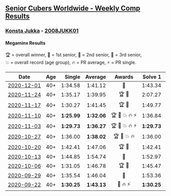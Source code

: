 <style>table {white-space: nowrap;}</style>

## [Senior Cubers Worldwide - Weekly Comp Results](/scw-comp/results/)
### [Konsta Jukka](README.md) - [2008JUKK01](https://www.worldcubeassociation.org/persons/2008JUKK01?event=minx)
#### Megaminx Results

<span style="white-space: nowrap;">🏆 = overall winner</span>, <span style="white-space: nowrap;">🥇 = 1st senior</span>, <span style="white-space: nowrap;">🥈 = 2nd senior</span>, <span style="white-space: nowrap;">🥉 = 3rd senior</span>, <span style="white-space: nowrap;">💥 = overall record (age group)</span>, <span style="white-space: nowrap;">🔥 = PR average</span>, <span style="white-space: nowrap;">⚡ = PR single</span>.

| Date | Age | Single | Average | Awards | Solve 1 | Solve 2 | Solve 3 | Solve 4 | Solve 5 | Video |
| :--: | :--: | --: | --: | :--: | --: | --: | --: | --: | --: | :-- |
| [2020-12-01](../../results/2020-12-01/minx.md) | 40+ | 1:34.58 | 1:41.12 | 🥈 | 1:43.34 | 1:37.51 | 1:34.58 | 1:43.48 | 1:42.50 | [Desktop](https://www.facebook.com/events/456949201957439/permalink/461685664817126) / [Mobile](https://m.facebook.com/events/456949201957439?view=permalink&id=461685664817126) |
| [2020-11-24](../../results/2020-11-24/minx.md) | 40+ | 1:35.17 | 1:39.95 | 🏆 🥇 | 2:07.27 | 1:35.17 | 1:36.52 | 1:40.24 | 1:43.10 | [Desktop](https://www.facebook.com/events/418254925863499/permalink/422877398734585) / [Mobile](https://m.facebook.com/events/418254925863499?view=permalink&id=422877398734585) |
| [2020-11-17](../../results/2020-11-17/minx.md) | 40+ | 1:30.27 | 1:41.45 | 🏆 🥇 | 1:49.77 | 1:31.25 | 1:49.91 | 1:30.27 | 1:43.33 | [Desktop](https://www.facebook.com/events/770207250227350/permalink/774783456436396) / [Mobile](https://m.facebook.com/events/770207250227350?view=permalink&id=774783456436396) |
| [2020-11-10](../../results/2020-11-10/minx.md) | 40+ | **1:25.99** | **1:32.06** | 🏆 🥇 💥 🔥 ⚡ | 1:36.84 | **1:25.99** | 1:27.42 | 1:48.33 | 1:31.93 | [Desktop](https://www.facebook.com/events/355672432175632/permalink/360672271675648) / [Mobile](https://m.facebook.com/events/355672432175632?view=permalink&id=360672271675648) |
| [2020-11-03](../../results/2020-11-03/minx.md) | 40+ | **1:29.73** | **1:36.27** | 🏆 🥇 💥 🔥 ⚡ | **1:29.73** | 1:37.12 | 1:34.13 | 1:37.55 | 1:42.45 | [Desktop](https://www.facebook.com/events/1239637256416110/permalink/1245111342535368) / [Mobile](https://m.facebook.com/events/1239637256416110?view=permalink&id=1245111342535368) |
| [2020-10-27](../../results/2020-10-27/minx.md) | 40+ | 1:36.00 | **1:38.02** | 🏆 🥇 💥 🔥 | 1:36.00 | 1:39.28 | 1:37.73 | 1:37.06 | 1:41.56 | [Desktop](https://www.facebook.com/events/814285582657691/permalink/818979982188251) / [Mobile](https://m.facebook.com/events/814285582657691?view=permalink&id=818979982188251) |
| [2020-10-20](../../results/2020-10-20/minx.md) | 40+ | 1:42.41 | 1:47.06 | 🏆 🥇 | 1:42.41 | 1:50.30 | 1:56.86 | 1:43.00 | 1:47.87 | [Desktop](https://www.facebook.com/events/1017705805364611/permalink/1021628594972332) / [Mobile](https://m.facebook.com/events/1017705805364611?view=permalink&id=1021628594972332) |
| [2020-10-13](../../results/2020-10-13/minx.md) | 40+ | 1:44.85 | 1:54.74 | 🥈 | 1:52.97 | 1:51.46 | 1:59.79 | 1:44.85 | 2:05.09 | [Desktop](https://www.facebook.com/events/2855876438029747/permalink/2860694764214581) / [Mobile](https://m.facebook.com/events/2855876438029747?view=permalink&id=2860694764214581) |
| [2020-10-06](../../results/2020-10-06/minx.md) | 40+ | 1:31.05 | 1:46.78 | 🏆 🥇 | 1:45.47 | 1:31.05 | 1:47.43 | 1:47.43 | 1:52.48 | [Desktop](https://www.facebook.com/events/2645965315652815/permalink/2649584465290900) / [Mobile](https://m.facebook.com/events/2645965315652815?view=permalink&id=2649584465290900) |
| [2020-09-29](../../results/2020-09-29/minx.md) | 40+ | 1:35.54 | 1:46.04 | 🥈 | 1:53.36 | 1:39.77 | 1:35.54 | 1:47.04 | 1:51.32 | [Desktop](https://www.facebook.com/events/1202263490156156/permalink/1206041296445042) / [Mobile](https://m.facebook.com/events/1202263490156156?view=permalink&id=1206041296445042) |
| [2020-09-22](../../results/2020-09-22/minx.md) | 40+ | **1:30.25** | **1:43.13** | 🥈 🔥 ⚡ | **1:30.25** | 1:54.35 | 1:38.74 | 2:02.50 | 1:36.30 | [Desktop](https://www.facebook.com/events/349197636276246/permalink/351981522664524) / [Mobile](https://m.facebook.com/events/349197636276246?view=permalink&id=351981522664524) |


<!-- Global site tag (gtag.js) - Google Analytics -->
<script async src="https://www.googletagmanager.com/gtag/js?id=UA-86348435-3"></script>
<script>window.dataLayer = window.dataLayer || []; function gtag() {dataLayer.push(arguments);} gtag('js', new Date()); gtag('config', 'UA-86348435-3');</script>
